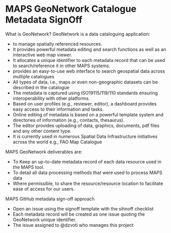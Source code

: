 # MAPS GeoNetwork Catalogue Metadata SignOff
What is GeoNetwork?
GeoNetwork is a data cataloguing application:
-	to manage spatially referenced resources. 
-	It provides powerful metadata editing and search functions as well as an interactive web map viewer. 
-	It allocates a unique identifier to each metadata record that can be used to search/reference it in other MAPS systems.
-	provides an easy-to-use web interface to search geospatial data across multiple catalogues
-	All types of data, i.e., maps or even non-geographic datasets can be described in the catalogue
-	The metadata is captured using ISO19115/119/110 standards ensuring interoperability with other platforms.
-	Based on user profiles (e.g., reviewer, editor), a dashboard provides easy access to their information and tasks. 
-	Online editing of metadata is based on a powerful template system and directories of information (e.g., contacts, thesaurus).
-	The editor provides uploading of data, graphics, documents, pdf files and any other content type. 
-	It is currently used in numerous Spatial Data Infrastructure initiatives across the world e.g., FAO Map Catalogue

MAPS GeoNetwork deliverables are:
-	To Keep an up-to-date metadata record of each data resource used in the MAPS tool.
-	To detail all data processing methods that were used to process MAPS data
-	Where permissible, to share the resource/resource location to facilitate ease of access for our users.

MAPS GitHub metadata sign-off approach
- Open an issue using the signoff template with the sihnoff checklist
-	Each metadata record will be created as one issue quoting the GeoNetwork unique identifier. 
- The issue assigned to @dzvoti who manages this project

